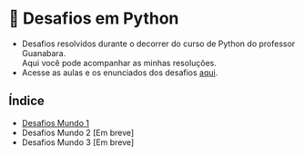 # 🚀 Desafios em Python

- Desafios resolvidos durante o decorrer do curso de Python do professor Guanabara. <br>
Aqui você pode acompanhar as minhas resoluções.
- Acesse as aulas e os enunciados dos desafios [aqui](https://www.cursoemvideo.com/cursos/).

## Índice
- [Desafios Mundo 1](https://github.com/saravbarbosa/desafios-python/tree/main/desafios-resolvidos) 
- Desafios Mundo 2 [Em breve]
- Desafios Mundo 3 [Em breve]
